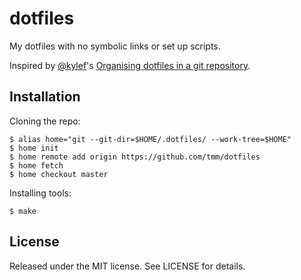 # dotfiles

My dotfiles with no symbolic links or set up scripts.

Inspired by [@kylef](https://github.com/kylef/)'s [Organising dotfiles in a git repository](https://fuller.li/posts/organising-dotfiles-in-a-git-repository/).

## Installation

Cloning the repo:

```shell
$ alias home="git --git-dir=$HOME/.dotfiles/ --work-tree=$HOME"
$ home init
$ home remote add origin https://github.com/tmm/dotfiles
$ home fetch
$ home checkout master
```

Installing tools:

```shell
$ make
```

## License

Released under the MIT license. See LICENSE for details.